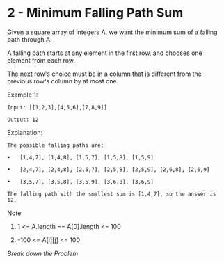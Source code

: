 # 2 - Minimum Falling Path Sum

Given a square array of integers A, we want the minimum sum of a falling path through A.

A falling path starts at any element in the first row, and chooses one element from each row.

The next row's choice must be in a column that is different from the previous row's column by at most one.

Example 1:

	Input: [[1,2,3],[4,5,6],[7,8,9]]

	Output: 12

Explanation: 

	The possible falling paths are:

	•	[1,4,7], [1,4,8], [1,5,7], [1,5,8], [1,5,9]

	•	[2,4,7], [2,4,8], [2,5,7], [2,5,8], [2,5,9], [2,6,8], [2,6,9]

	•	[3,5,7], [3,5,8], [3,5,9], [3,6,8], [3,6,9]

	The falling path with the smallest sum is [1,4,7], so the answer is 12.

Note:
 
1.	1 <= A.length == A[0].length <= 100

2.	-100 <= A[i][j] <= 100

*Break down the Problem*
